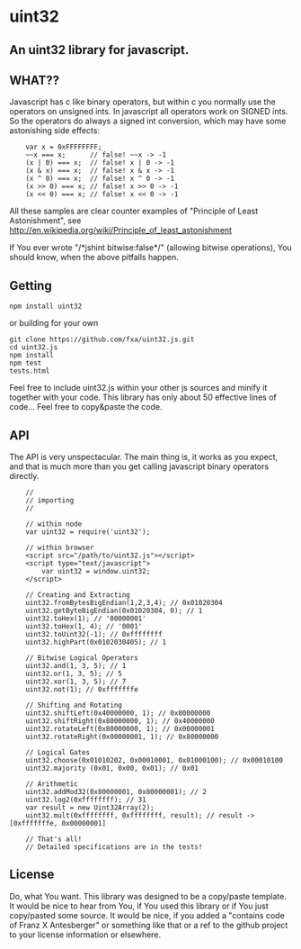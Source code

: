 uint32
======

An uint32 library for javascript.
---------------------------------

WHAT??
------

Javascript has c like binary operators, but within c you normally use the operators on unsigned ints.
In javascript all operators work on SIGNED ints. So the operators do always a signed int conversion,
which may have some astonishing side effects:

```
    var x = 0xFFFFFFFF;
    ~~x === x;      // false! ~~x -> -1
    (x | 0) === x;  // false! x | 0 -> -1
    (x & x) === x;  // false! x & x -> -1
    (x ^ 0) === x;  // false! x ^ 0 -> -1
    (x >> 0) === x; // false! x >> 0 -> -1
    (x << 0) === x; // false! x << 0 -> -1
```

All these samples are clear counter examples of "Principle of Least Astonishment", see http://en.wikipedia.org/wiki/Principle_of_least_astonishment

If You ever wrote "/\*jshint bitwise:false\*/" (allowing bitwise operations),
You should know, when the above pitfalls happen.

Getting
-------

    npm install uint32
    
or building for your own
    
    git clone https://github.com/fxa/uint32.js.git
    cd uint32.js
    npm install
    npm test
    tests.html

Feel free to include uint32.js within your other js sources and minify it together with your code.
This library has only about 50 effective lines of code...
Feel free to copy&paste the code.
    
API
--- 
The API is very unspectacular. The main thing is, it works as you expect, and that is much more than you get calling javascript binary operators directly.

```
    //
    // importing
    // 
    
    // within node
    var uint32 = require('uint32');
    
    // within browser
    <script src="/path/to/uint32.js"></script>
    <script type="text/javascript">
        var uint32 = window.uint32;
    </script>

    // Creating and Extracting
    uint32.fromBytesBigEndian(1,2,3,4); // 0x01020304
    uint32.getByteBigEndian(0x01020304, 0); // 1
    uint32.toHex(1); // '00000001'
    uint32.toHex(1, 4); // '0001'
    uint32.toUint32(-1); // 0xffffffff
    uint32.highPart(0x0102030405); // 1
    
    // Bitwise Logical Operators    
    uint32.and(1, 3, 5); // 1    
    uint32.or(1, 3, 5); // 5
    uint32.xor(1, 3, 5); // 7
    uint32.not(1); // 0xfffffffe

    // Shifting and Rotating
    uint32.shiftLeft(0x40000000, 1); // 0x80000000
    uint32.shiftRight(0x80000000, 1); // 0x40000000
    uint32.rotateLeft(0x80000000, 1); // 0x00000001
    uint32.rotateRight(0x00000001, 1); // 0x80000000

    // Logical Gates     
    uint32.choose(0x01010202, 0x00010001, 0x01000100); // 0x00010100 
    uint32.majority (0x01, 0x00, 0x01); // 0x01

    // Arithmetic
    uint32.addMod32(0x80000001, 0x80000001); // 2
    uint32.log2(0xffffffff); // 31
    var result = new Uint32Array(2);
    uint32.mult(0xffffffff, 0xffffffff, result); // result -> [0xfffffffe, 0x00000001]
    
    // That's all! 
    // Detailed specifications are in the tests!
```

License
-------
Do, what You want.
This library was designed to be a copy/paste template.
It would be nice to hear from You, if You used this library or if You just copy/pasted some source.
It would be nice, if you added a "contains code of Franz X Antesberger" or something like that or a ref to the github project
to your license information or elsewhere.
